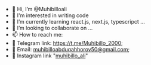 - 👋 Hi, I’m @Muhibilloali
- 👀 I'm interested in writing code
- 🌱 I’m currently learning react.js, next.js, typescripct ...
- 💞️ I’m looking to collaborate on ...
- 📫 How to reach me:
- 🚀 Telegram link: https://t.me/Muhibillo_2000;
- 📨 Email: muhibilloabduqahhorov50@gmail.com;
- 📸 Instagram link "[muhibillo_ali](https://www.instagram.com/muhibillo_ali/)"


<!---
Muhibilloali/Muhibilloali is a ✨ special ✨ repository because its `README.md` (this file) appears on your GitHub profile.
You can click the Preview link to take a look at your changes.
--->
